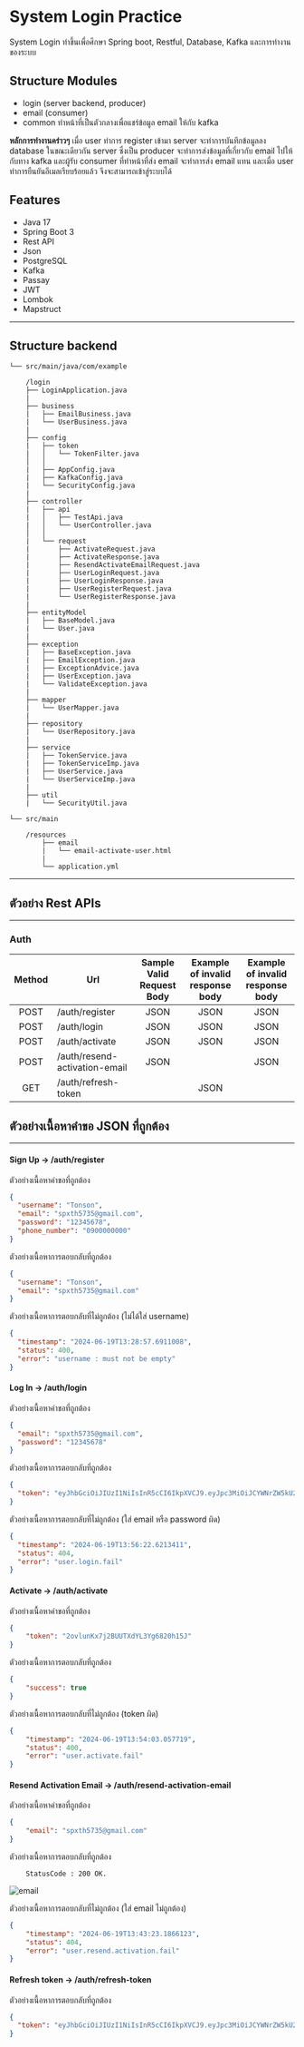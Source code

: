 # System Login Practice

System Login ทำขึ้นเพื่อศึกษา Spring boot, Restful, Database, Kafka และการทำงานของระบบ

## Structure Modules

* login (server backend, producer)
* email (consumer)
* common ทำหน้าที่เป็นตัวกลางเพื่อแชร์ข้อมูล email ให้กับ kafka

**หลักการทำงานคร่าวๆ** เมื่อ user ทำการ register เข้ามา server จะทำการบันทึกข้อมูลลง database ในขณะเดียวกัน server
ซึ่งเป็น producer จะทำการส่งข้อมูลที่เกี่ยวกับ email ไปให้กับทาง kafka และผู้รับ consumer ที่ทำหน้าที่ส่ง email
จะทำการส่ง email แทน และเมื่อ user ทำการยืนยันอีเมลเรียบร้อยแล้ว จึงจะสามารถเข้าสู่ระบบได้
## Features

* Java 17
* Spring Boot 3
* Rest API
* Json
* PostgreSQL
* Kafka
* Passay
* JWT
* Lombok
* Mapstruct

---

## Structure backend

    └── src/main/java/com/example

        /login
        ├── LoginApplication.java
        |
        ├── business
        |   ├── EmailBusiness.java
        |   └── UserBusiness.java
        |
        ├── config
        |   ├── token
        |   │   └── TokenFilter.java
        │   │
        |   ├── AppConfig.java
        |   ├── KafkaConfig.java
        |   └── SecurityConfig.java
        |
        ├── controller
        |   ├── api
        |   │   ├── TestApi.java
        |   │   └── UserController.java
        │   │
        |   └── request
        |       ├── ActivateRequest.java
        |       ├── ActivateResponse.java
        |       ├── ResendActivateEmailRequest.java
        |       ├── UserLoginRequest.java
        |       ├── UserLoginResponse.java
        |       ├── UserRegisterRequest.java
        |       └── UserRegisterResponse.java
        |
        ├── entityModel
        |   ├── BaseModel.java
        |   └── User.java
        |
        ├── exception
        |   ├── BaseException.java
        |   ├── EmailException.java
        |   ├── ExceptionAdvice.java
        |   ├── UserException.java
        |   └── ValidateException.java
        |
        ├── mapper
        |   └── UserMapper.java
        |
        ├── repository
        |   └── UserRepository.java
        |
        ├── service
        |   ├── TokenService.java
        |   ├── TokenServiceImp.java
        |   ├── UserService.java
        |   └── UserServiceImp.java
        |
        ├── util
        |   └── SecurityUtil.java

    └── src/main

        /resources
            ├── email
            |   └── email-activate-user.html
            |
            └── application.yml
---

## ตัวอย่าง Rest APIs

---
### Auth

| Method | Url                           | Sample Valid <br/>Request Body | Example of invalid <br/>response body | Example of invalid <br/>response body |
|:------:|-------------------------------|:------------------------------:|:-------------------------------------:|:-------------------------------------:|
|  POST  | /auth/register                |              JSON              |                 JSON                  |                 JSON                  |
|  POST  | /auth/login                   |              JSON              |                 JSON                  |                 JSON                  |
|  POST  | /auth/activate                |              JSON              |                 JSON                  |                 JSON                  |
|  POST  | /auth/resend-activation-email |              JSON              |                                       |                 JSON                  |
|  GET   | /auth/refresh-token           |                                |                 JSON                  |                                       |


## ตัวอย่างเนื้อหาคำขอ JSON ที่ถูกต้อง

---
#### Sign Up -> /auth/register

ตัวอย่างเนื้อหาคำขอที่ถูกต้อง
```json
{
  "username": "Tonson",
  "email": "spxth5735@gmail.com",
  "password": "12345678",
  "phone_number": "0900000000"
}
```
ตัวอย่างเนื้อหาการตอบกลับที่ถูกต้อง
```json
{
  "username": "Tonson",
  "email": "spxth5735@gmail.com"
}
```
ตัวอย่างเนื้อหาการตอบกลับที่ไม่ถูกต้อง (ไม่ได้ใส่ username)
```json
{
  "timestamp": "2024-06-19T13:28:57.6911008",
  "status": 400,
  "error": "username : must not be empty"
}
```

#### Log In -> /auth/login

ตัวอย่างเนื้อหาคำขอที่ถูกต้อง
```json
{
  "email": "spxth5735@gmail.com",
  "password": "12345678"
}
```
ตัวอย่างเนื้อหาการตอบกลับที่ถูกต้อง
```json
{
  "token": "eyJhbGciOiJIUzI1NiIsInR5cCI6IkpXVCJ9.eyJpc3MiOiJCYWNrZW5kU2VydmljZSIsInByaW5jaXBhbCI6MSwicm9sZSI6IlVTRVIiLCJleHAiOjE3MTg3ODIwMjZ9.084eDY-lf8-_UMNKHAQja-IxQse8VkiYPxLJ8S7yoTI"
}
```
ตัวอย่างเนื้อหาการตอบกลับที่ไม่ถูกต้อง (ใส่ email หรือ password ผิด)
```json
{
  "timestamp": "2024-06-19T13:56:22.6213411",
  "status": 404,
  "error": "user.login.fail"
}
```

#### Activate -> /auth/activate

ตัวอย่างเนื้อหาคำขอที่ถูกต้อง
```json
{
    "token": "2ovlunKx7j2BUUTXdYL3Yg6820h15J"
}
```
ตัวอย่างเนื้อหาการตอบกลับที่ถูกต้อง
```json
{
    "success": true
}
```
ตัวอย่างเนื้อหาการตอบกลับที่ไม่ถูกต้อง (token ผิด)
```json
{
    "timestamp": "2024-06-19T13:54:03.057719",
    "status": 400,
    "error": "user.activate.fail"
}
```

#### Resend Activation Email -> /auth/resend-activation-email

ตัวอย่างเนื้อหาคำขอที่ถูกต้อง
```json
{
    "email": "spxth5735@gmail.com"
}
```
ตัวอย่างเนื้อหาการตอบกลับที่ถูกต้อง
```
    StatusCode : 200 OK.
```
![email](https://github.com/Toei56/system-login-backend/blob/97559cd9ae5ad0b8dab56206bd91ebd12473c2d6/Screenshot%202024-06-19%20152108.png)

ตัวอย่างเนื้อหาการตอบกลับที่ไม่ถูกต้อง (ใส่ email ไม่ถูกต้อง)
```json
{
    "timestamp": "2024-06-19T13:43:23.1866123",
    "status": 404,
    "error": "user.resend.activation.fail"
}
```

#### Refresh token -> /auth/refresh-token

ตัวอย่างเนื้อหาการตอบกลับที่ถูกต้อง
```json
{
  "token": "eyJhbGciOiJIUzI1NiIsInR5cCI6IkpXVCJ9.eyJpc3MiOiJCYWNrZW5kU2VydmljZSIsInByaW5jaXBhbCI6MSwicm9sZSI6IlVTRVIiLCJleHAiOjE3MTg3ODYxNjJ9.F6vezzXiyVZQzh043IqGYIREqh9vcvMGWQpRLkIdfek"
}
```
